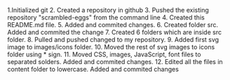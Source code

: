 1.Initialized git
2. Created a repository in github
3. Pushed the existing repository "scrambled-eggs" from the command line
4. Created this README.md file.
5. Added and commited changes. 
6. Created folder src. Added and commited the change
7. Created 6 folders which are inside src folder. 
8. Pulled and pushed changed to my repository.
9. Added first svg image to images/icons folder.
10. Moved the rest of svg images to icons folder using * sign. 
11. Moved CSS, images, JavaScript, font files to separated solders. Added and commited changes.
12. Edited all the files in content folder to lowercase. Added and commited changes

